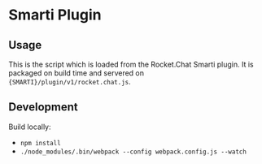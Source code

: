 # Smarti Plugin
## Usage
This is the script which is loaded from the Rocket.Chat Smarti plugin. It is packaged on build time and servered
on `{SMARTI}/plugin/v1/rocket.chat.js`.

## Development
Build locally:

* `npm install`
* `./node_modules/.bin/webpack --config webpack.config.js --watch`